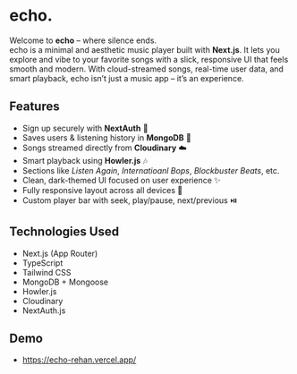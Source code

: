 # echo.  
Welcome to **echo** – where silence ends.   
echo is a minimal and aesthetic music player built with **Next.js**. It lets you explore and vibe to your favorite songs with a slick, responsive UI that feels smooth and modern. With cloud-streamed songs, real-time user data, and smart playback, echo isn’t just a music app – it’s an experience.

## Features
- Sign up securely with **NextAuth** 🔐  
- Saves users & listening history in **MongoDB** 🧠  
- Songs streamed directly from **Cloudinary** ☁️  
- Smart playback using **Howler.js** 🎶  
- Sections like *Listen Again*, *Internatioanl Bops*, *Blockbuster Beats*, etc.  
- Clean, dark-themed UI focused on user experience ✨  
- Fully responsive layout across all devices 📱  
- Custom player bar with seek, play/pause, next/previous ⏯️

## Technologies Used
- Next.js (App Router)  
- TypeScript  
- Tailwind CSS  
- MongoDB + Mongoose  
- Howler.js  
- Cloudinary  
- NextAuth.js

## Demo
- https://echo-rehan.vercel.app/
